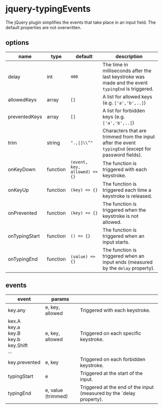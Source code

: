 # jquery-typingEvents

The jQuery plugin simplifies the events that take place in an input field. The default properties are not overwritten.

## options

| name          | type     | default                       | description                                                                                          |
|---------------|----------|-------------------------------|------------------------------------------------------------------------------------------------------|
| delay         | int      | `400`                         | The time in milliseconds after the last keystroke was made and the event `typingEnd` is triggered.   |
| allowedKeys   | array    | `[]`                          | A list for allowed keys (e.g. `['a','b',..]`)                                                        |
| preventedKeys | array    | `[]`                          | A list for forbidden keys (e.g. `['a','b',..]`)                                                      |
| trim          | string   | `".,\|]\\^"`                  | Characters that are trimmed from the input after the event `typingEnd` (except for password fields). |
| onKeyDown     | function | `(event, key, allowed) => {}` | The function is triggered with each keystroke.                                                       |
| onKeyUp       | function | `(key) => {}`                 | The function is triggered each time a keystroke is released.                                         |
| onPrevented   | function | `(key) => {}`                 | The function is triggered when the keystroke is not allowed.                                         |
| onTypingStart | function | `() => {}`                    | The function is triggered when an input starts.                                                      |
| onTypingEnd   | function | `(value) => {}`               | The function is triggered when an input ends (measured by the `delay` property).                     |

## events

| event                                                     | params             |                                                                      |
|-----------------------------------------------------------|--------------------|----------------------------------------------------------------------|
| key.any                                                   | e, key, allowed    | Triggered with each keystroke.                                       |
| kex.A<br/>key.a<br/>key.B<br/>key.b<br/>key.Shift<br/>... | e, key, allowed    | Triggered on each specific keystroke.                                |
| key.prevented                                             | e, key             | Triggered on each forbidden keystroke.                               |
| typingStart                                               | e                  | Triggered at the start of the input.                                 |
| typingEnd                                                 | e, value (trimmed) | Triggered at the end of the input (measured by the `delay property). |

